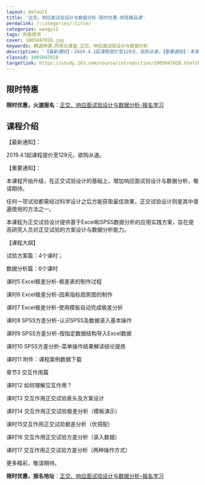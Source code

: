 ```yaml
---
layout: default
title: '正交、响应面试验设计与数据分析-限时优惠-网易精品课'
permalink: /:categories/:title/
categories: wangyi2
tags: 网易提供
cover: 1005047028.jpg
keywords: 精选网课,网易云课堂,正交、响应面试验设计与数据分析
description: '【最新通知】：2019.4.1起课程提价至129元，欲购从速。【重要通知】：本课程开始升级，在正交试验设计的基础上，增加'
classid: 1005047028
targetlink: https://study.163.com/course/introduction/1005047028.htm?share=1&shareId=1025206652&utm_campaign=share&utm_medium=iphoneShare&utm_source=&utm_u=1025206652
---
```


## 限时特惠

**限时优惠，火速报名**：[正交、响应面试验设计与数据分析-报名学习](https://study.163.com/course/introduction/1005047028.htm?share=1&shareId=1025206652&utm_campaign=share&utm_medium=iphoneShare&utm_source=&utm_u=1025206652)

## 课程介绍

【最新通知】：

2019.4.1起课程提价至129元，欲购从速。



【重要通知】：

本课程开始升级，在正交试验设计的基础上，增加响应面试验设计与数据分析，敬请期待。



任何一项试验都需经过科学设计之后方能获取最佳效果，正交试验设计则是其中普遍使用的方法之一。



本课程为正交试验设计提供基于Excel和SPSS数据分析的应用实践方案，旨在提高研究人员对正交试验的方案设计与数据分析能力。



【课程大纲】



试验方案篇：4个课时；

数据分析篇：6个课时

课时5 Excel极差分析-极差表的制作过程

课时6 Excel极差分析-因素指标趋势图的制作

课时7 Excel极差分析-使用模板自动完成极差分析

课时8 SPSS方差分析-认识SPSS及数据录入基本操作

课时9 SPSS方差分析-按指定数据结构导入Excel数据

课时10 SPSS方差分析-菜单操作结果解读结论提炼

课时11 附件：课程案例数据下载



章节3 交互作用篇

课时12 如何理解交互作用？

课时13 交互作用正交试验表头及方案设计

课时14 交互作用正交试验极差分析（模板演示）

课时15交互作用正交试验极差分析（优搭配）

课时16 交互作用正交试验方差分析（录入数据）

课时17 交互作用正交试验方差分析（两种操作方式）



更多精彩，敬请期待。

**限时优惠，报名地址**：[正交、响应面试验设计与数据分析-报名学习](https://study.163.com/course/introduction/1005047028.htm?share=1&shareId=1025206652&utm_campaign=share&utm_medium=iphoneShare&utm_source=&utm_u=1025206652)

